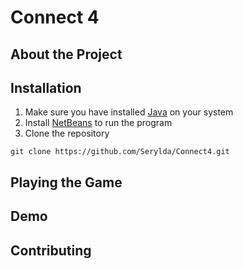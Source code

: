 # Connect 4

## About the Project

## Installation

1. Make sure you have installed <a href="https://www.java.com/en/download/manual.jsp">Java</a> on your system
2. Install <a href="https://netbeans.apache.org/download/index.html">NetBeans</a> to run the program
3. Clone the repository
```
git clone https://github.com/Serylda/Connect4.git
```


## Playing the Game

## Demo

## Contributing
